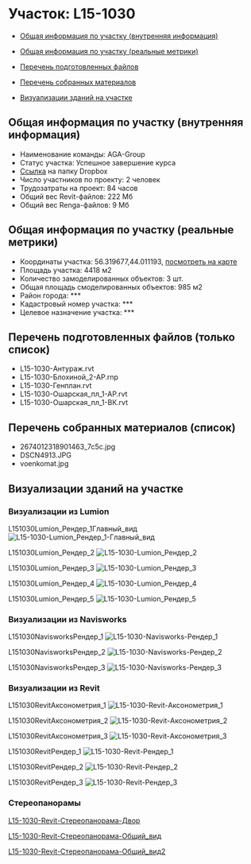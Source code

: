 # Участок: L15-1030

* [Общая информация по участку (внутренняя информация)](#Chapter1)

* [Общая информация по участку (реальные метрики)](#Chapter2)

* [Перечень подготовленных файлов](#Chapter3)

* [Перечень собранных материалов](#Chapter4)

* [Визуализации зданий на участке](#Chapter6)

## <a id="Chapter1"></a> Общая информация по участку (внутренняя информация)
+ Наименование команды: AGA-Group
+ Статус участка: Успешное завершение курса
+ [Ссылка](https://www.dropbox.com/sh/wvvgv1nw1iqred9/AADmR7OtT6mEJxW-7-y-l4-Xa/L15_1030?dl=0) на папку Dropbox
+ Число участников по проекту: 2 человек
+ Трудозатраты на проект: 84 часов
+ Общий вес Revit-файлов: 222 Мб
+ Общий вес Renga-файлов: 9 Мб
## <a id="Chapter2"></a> Общая информация по участку (реальные метрики)
+ Координаты участка: 56.319677,44.011193, [посмотреть на карте](https://yandex.ru/maps/47/nizhny-novgorod/?ll=44.011193%2C56.319677&z=19)
+ Площадь участка: 4418 м2
+ Количество замоделированных объектов: 3 шт.
+ Общая площадь смоделированных объектов: 985 м2
+ Район города: *** 
+ Кадастровый номер участка: *** 
+ Целевое назначение участка: *** 
## <a id="Chapter3"></a> Перечень подготовленных файлов (только список)
+ L15-1030-Антураж.rvt
+ L15-1030-Блохиной_2-АР.rnp
+ L15-1030-Генплан.rvt
+ L15-1030-Ошарская_пл_1-АР.rvt
+ L15-1030-Ошарская_пл_1-ВК.rvt
## <a id="Chapter4"></a> Перечень собранных материалов (список)
+ 2674012318901463_7c5c.jpg
+ DSCN4913.JPG
+ voenkomat.jpg
## <a id="Chapter6"></a> Визуализации зданий на участке
### Визуализации из Lumion
L151030Lumion_Рендер_1Главный_вид
![L15-1030-Lumion_Рендер_1-Главный_вид](/Images/L15_1030/L15-1030-Lumion_Рендер_1-Главный_вид_Compressed.jpg)

L151030Lumion_Рендер_2
![L15-1030-Lumion_Рендер_2](/Images/L15_1030/L15-1030-Lumion_Рендер_2_Compressed.jpg)

L151030Lumion_Рендер_3
![L15-1030-Lumion_Рендер_3](/Images/L15_1030/L15-1030-Lumion_Рендер_3_Compressed.jpg)

L151030Lumion_Рендер_4
![L15-1030-Lumion_Рендер_4](/Images/L15_1030/L15-1030-Lumion_Рендер_4_Compressed.jpg)

L151030Lumion_Рендер_5
![L15-1030-Lumion_Рендер_5](/Images/L15_1030/L15-1030-Lumion_Рендер_5_Compressed.jpg)

### Визуализации из Navisworks
L151030NavisworksРендер_1
![L15-1030-Navisworks-Рендер_1](/Images/L15_1030/L15-1030-Navisworks-Рендер_1_Compressed.jpg)

L151030NavisworksРендер_2
![L15-1030-Navisworks-Рендер_2](/Images/L15_1030/L15-1030-Navisworks-Рендер_2_Compressed.jpg)

L151030NavisworksРендер_3
![L15-1030-Navisworks-Рендер_3](/Images/L15_1030/L15-1030-Navisworks-Рендер_3_Compressed.jpg)

### Визуализации из Revit
L151030RevitАксонометрия_1
![L15-1030-Revit-Аксонометрия_1](/Images/L15_1030/L15-1030-Revit-Аксонометрия_1_Compressed.jpg)

L151030RevitАксонометрия_2
![L15-1030-Revit-Аксонометрия_2](/Images/L15_1030/L15-1030-Revit-Аксонометрия_2_Compressed.jpg)

L151030RevitАксонометрия_3
![L15-1030-Revit-Аксонометрия_3](/Images/L15_1030/L15-1030-Revit-Аксонометрия_3_Compressed.jpg)

L151030RevitРендер_1
![L15-1030-Revit-Рендер_1](/Images/L15_1030/L15-1030-Revit-Рендер_1_Compressed.jpg)

L151030RevitРендер_2
![L15-1030-Revit-Рендер_2](/Images/L15_1030/L15-1030-Revit-Рендер_2_Compressed.jpg)

L151030RevitРендер_3
![L15-1030-Revit-Рендер_3](/Images/L15_1030/L15-1030-Revit-Рендер_3_Compressed.jpg)

### Стереопанорамы
[L15-1030-Revit-Стереопанорама-Двор](https://pano.autodesk.com/pano.html?url=jpgs/b06b991c-3eec-4b5d-a171-64487a2ec572&version=2)

[L15-1030-Revit-Стереопанорама-Общий_вид](https://pano.autodesk.com/pano.html?url=jpgs/b5f319ac-5901-44c6-8c8d-56fc5e679130&version=2)

[L15-1030-Revit-Стереопанорама-Общий_вид2](https://pano.autodesk.com/pano.html?url=jpgs/de0aa47b-381a-42ba-879a-3e1bb46e730c&version=2)


